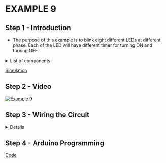 # EXAMPLE 9

## Step 1 - Introduction

- The purpose of this example is to blink eight different LEDs at different phase. Each of the LED will have different timer for turning ON and turning OFF.

<details>
  <summary>
    List of components
  </summary>
  
  
  1. Arduino
  2. Eight LEDs
  3. Eight Resistors
  4. Breadboard
  5. Jumpers
</details>

[Simulation](https://www.tinkercad.com/things/3OheXYhRflU-esd-gpioe9)

## Step 2 - Video

[![Example 9](https://img.youtube.com/vi/__eZqXtDprA/0.jpg)](https://youtu.be/__eZqXtDprA)

## Step 3 - Wiring the Circuit

<details>
  <summary>Details</summary>
  
  <img src="/Images/ESD-GPIO_E8.png" height="360">  <img src="/Images/IMG_20201108_220932.jpg" height="360">
</details>

## Step 4 - Arduino Programming

[Code](https://github.com/muhdman/MCTE4342-ESD/edit/main/Week4-GPIO/Example_9/Example_9.ino)
